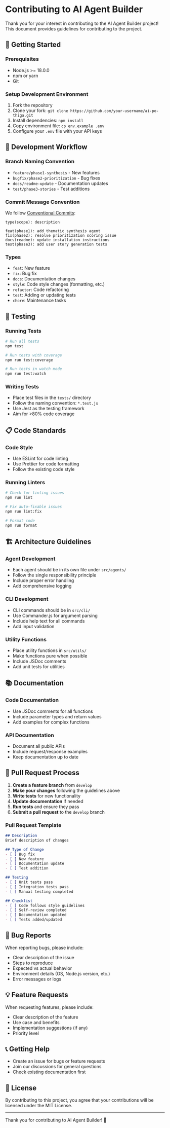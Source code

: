 # Contributing to AI Agent Builder

Thank you for your interest in contributing to the AI Agent Builder project! This document provides guidelines for contributing to the project.

## 🚀 Getting Started

### Prerequisites
- Node.js >= 18.0.0
- npm or yarn
- Git

### Setup Development Environment
1. Fork the repository
2. Clone your fork: `git clone https://github.com/your-username/ai-po-thiga.git`
3. Install dependencies: `npm install`
4. Copy environment file: `cp env.example .env`
5. Configure your `.env` file with your API keys

## 📝 Development Workflow

### Branch Naming Convention
- `feature/phase1-synthesis` - New features
- `bugfix/phase2-prioritization` - Bug fixes
- `docs/readme-update` - Documentation updates
- `test/phase3-stories` - Test additions

### Commit Message Convention
We follow [Conventional Commits](https://www.conventionalcommits.org/):

```
type(scope): description

feat(phase1): add thematic synthesis agent
fix(phase2): resolve prioritization scoring issue
docs(readme): update installation instructions
test(phase3): add user story generation tests
```

### Types
- `feat`: New feature
- `fix`: Bug fix
- `docs`: Documentation changes
- `style`: Code style changes (formatting, etc.)
- `refactor`: Code refactoring
- `test`: Adding or updating tests
- `chore`: Maintenance tasks

## 🧪 Testing

### Running Tests
```bash
# Run all tests
npm test

# Run tests with coverage
npm run test:coverage

# Run tests in watch mode
npm run test:watch
```

### Writing Tests
- Place test files in the `tests/` directory
- Follow the naming convention: `*.test.js`
- Use Jest as the testing framework
- Aim for >80% code coverage

## 📋 Code Standards

### Code Style
- Use ESLint for code linting
- Use Prettier for code formatting
- Follow the existing code style

### Running Linters
```bash
# Check for linting issues
npm run lint

# Fix auto-fixable issues
npm run lint:fix

# Format code
npm run format
```

## 🏗️ Architecture Guidelines

### Agent Development
- Each agent should be in its own file under `src/agents/`
- Follow the single responsibility principle
- Include proper error handling
- Add comprehensive logging

### CLI Development
- CLI commands should be in `src/cli/`
- Use Commander.js for argument parsing
- Include help text for all commands
- Add input validation

### Utility Functions
- Place utility functions in `src/utils/`
- Make functions pure when possible
- Include JSDoc comments
- Add unit tests for utilities

## 📚 Documentation

### Code Documentation
- Use JSDoc comments for all functions
- Include parameter types and return values
- Add examples for complex functions

### API Documentation
- Document all public APIs
- Include request/response examples
- Keep documentation up to date

## 🔄 Pull Request Process

1. **Create a feature branch** from `develop`
2. **Make your changes** following the guidelines above
3. **Write tests** for new functionality
4. **Update documentation** if needed
5. **Run tests** and ensure they pass
6. **Submit a pull request** to the `develop` branch

### Pull Request Template
```markdown
## Description
Brief description of changes

## Type of Change
- [ ] Bug fix
- [ ] New feature
- [ ] Documentation update
- [ ] Test addition

## Testing
- [ ] Unit tests pass
- [ ] Integration tests pass
- [ ] Manual testing completed

## Checklist
- [ ] Code follows style guidelines
- [ ] Self-review completed
- [ ] Documentation updated
- [ ] Tests added/updated
```

## 🐛 Bug Reports

When reporting bugs, please include:
- Clear description of the issue
- Steps to reproduce
- Expected vs actual behavior
- Environment details (OS, Node.js version, etc.)
- Error messages or logs

## 💡 Feature Requests

When requesting features, please include:
- Clear description of the feature
- Use case and benefits
- Implementation suggestions (if any)
- Priority level

## 📞 Getting Help

- Create an issue for bugs or feature requests
- Join our discussions for general questions
- Check existing documentation first

## 📄 License

By contributing to this project, you agree that your contributions will be licensed under the MIT License.

---

Thank you for contributing to AI Agent Builder! 🚀 